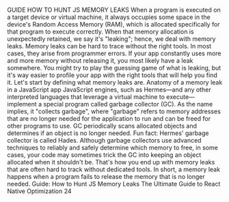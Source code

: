 GUIDE
HOW TO HUNT JS 
MEMORY LEAKS
When a program is executed on a target device or virtual machine, it always occupies some 
space in the device's Random Access Memory (RAM), which is allocated specifically for that 
program to execute correctly. When that memory allocation is unexpectedly retained, we say 
it's "leaking"; hence, we deal with memory leaks.
Memory leaks can be hard to trace without the right tools. In most cases, they arise from 
programmer errors. If your app constantly uses more and more memory without releasing 
it, you most likely have a leak somewhere. You might try to play the guessing game of what is 
leaking, but it's way easier to profile your app with the right tools that will help you find it. 
Let's start by defining what memory leaks are.
Anatomy of a memory leak in a JavaScript app
JavaScript engines, such as Hermes—and any other interpreted languages that leverage a virtual 
machine to execute—implement a special program called garbage collector (GC). As the name 
implies, it "collects garbage", where "garbage" refers to memory addresses that are no longer 
needed for the application to run and can be freed for other programs to use. GC periodically 
scans allocated objects and determines if an object is no longer needed. Fun fact: Hermes' 
garbage collector is called Hades.
Although garbage collectors use advanced techniques to reliably and safely determine which 
memory to free, in some cases, your code may sometimes trick the GC into keeping an object 
allocated when it shouldn't be. That's how you end up with memory leaks that are often hard 
to track without dedicated tools.
In short, a memory leak happens when a program fails to release the memory that 
is no longer needed.
Guide: How to Hunt JS Memory Leaks
The Ultimate Guide to React Native Optimization
24